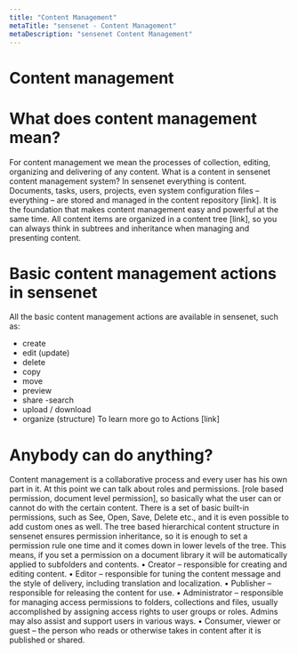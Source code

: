 ```yaml
---
title: "Content Management"
metaTitle: "sensenet - Content Management"
metaDescription: "sensenet Content Management"
---
```

# Content management

# What does content management mean?
For content management we mean the processes of collection, editing, organizing and delivering of any content. 
What is a content in sensenet content management system?
In sensenet everything is content. Documents, tasks, users, projects, even system configuration files – everything – are stored and managed in the content repository [link]. It is the foundation that makes content management easy and powerful at the same time. All content items are organized in a content tree [link], so you can always think in subtrees and inheritance when managing and presenting content.

# Basic content management actions in sensenet
All the basic content management actions are available in sensenet, such as:
- create
- edit (update)
- delete
- copy
- move
- preview
- share
-search
- upload / download
- organize (structure)
To learn more go to Actions [link]

# Anybody can do anything?
Content management is a collaborative process and every user has his own part in it. At this point we can talk about roles and permissions. [role based permission, document level permission], so basically what the user can or cannot do with the certain content.
There is a set of basic built-in permissions, such as See, Open, Save, Delete etc., and it is even possible to add custom ones as well.
The tree based hierarchical content structure in sensenet ensures permission inheritance, so it is enough to set a permission rule one time and it comes down in lower levels of the tree. This means, if you set a permission on a document library it will be automatically applied to subfolders and contents.
•	Creator – responsible for creating and editing content.
•	Editor – responsible for tuning the content message and the style of delivery, including translation and localization.
•	Publisher – responsible for releasing the content for use.
•	Administrator – responsible for managing access permissions to folders, collections and files, usually accomplished by assigning access rights to user groups or roles. Admins may also assist and support users in various ways.
•	Consumer, viewer or guest – the person who reads or otherwise takes in content after it is published or shared.

